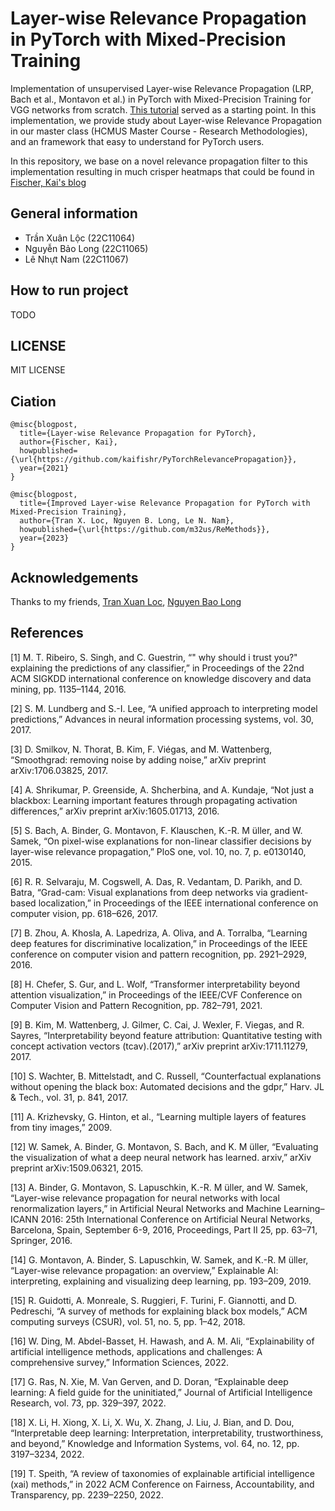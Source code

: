 # Layer-wise Relevance Propagation in PyTorch with Mixed-Precision Training

Implementation of unsupervised Layer-wise Relevance Propagation (LRP, Bach et al., Montavon et al.) in PyTorch with Mixed-Precision Training for VGG networks from scratch. [This tutorial](https://git.tu-berlin.de/gmontavon/lrp-tutorial) served as a starting point. In this implementation, we provide study about Layer-wise Relevance Propagation in our master class (HCMUS Master Course - Research Methodologies), and an framework that easy to understand for PyTorch users.

In this repository, we base on a novel relevance propagation filter to this implementation resulting in much crisper heatmaps that could be found in [Fischer, Kai's blog](https://kaifishr.github.io/)

## General information

- Trần Xuân Lộc (22C11064)
- Nguyễn Bảo Long (22C11065)
- Lê Nhựt Nam (22C11067)

## How to run project

TODO

## LICENSE

MIT LICENSE

## Ciation

```
@misc{blogpost,
  title={Layer-wise Relevance Propagation for PyTorch},
  author={Fischer, Kai},
  howpublished={\url{https://github.com/kaifishr/PyTorchRelevancePropagation}},
  year={2021}
}
```

```
@misc{blogpost,
  title={Improved Layer-wise Relevance Propagation for PyTorch with Mixed-Precision Training},
  author={Tran X. Loc, Nguyen B. Long, Le N. Nam},
  howpublished={\url{https://github.com/m32us/ReMethods}},
  year={2023}
}
```

## Acknowledgements

Thanks to my friends, [Tran Xuan Loc](https://github.com/stark4079), [Nguyen Bao Long](https://github.com/baolongnguyenmac)

## References

[1] M. T. Ribeiro, S. Singh, and C. Guestrin, “" why should i trust you?" explaining the predictions of any classifier,” in Proceedings of the 22nd ACM SIGKDD international conference on knowledge discovery and data mining, pp. 1135–1144, 2016.

[2] S. M. Lundberg and S.-I. Lee, “A unified approach to interpreting model predictions,” Advances in neural information processing systems, vol. 30, 2017.

[3] D. Smilkov, N. Thorat, B. Kim, F. Viégas, and M. Wattenberg, “Smoothgrad: removing noise by adding noise,” arXiv preprint arXiv:1706.03825, 2017.

[4] A. Shrikumar, P. Greenside, A. Shcherbina, and A. Kundaje, “Not just a blackbox: Learning important features through propagating activation differences,” arXiv preprint arXiv:1605.01713, 2016.

[5] S. Bach, A. Binder, G. Montavon, F. Klauschen, K.-R. M ̈uller, and W. Samek, “On pixel-wise explanations for non-linear classifier decisions by layer-wise relevance propagation,” PloS one, vol. 10, no. 7, p. e0130140, 2015.

[6] R. R. Selvaraju, M. Cogswell, A. Das, R. Vedantam, D. Parikh, and D. Batra, “Grad-cam: Visual explanations from deep networks via gradient-based localization,” in Proceedings of the IEEE international conference on computer vision, pp. 618–626, 2017.

[7] B. Zhou, A. Khosla, A. Lapedriza, A. Oliva, and A. Torralba, “Learning deep features for discriminative localization,” in Proceedings of the IEEE conference on computer vision and pattern recognition, pp. 2921–2929, 2016.

[8] H. Chefer, S. Gur, and L. Wolf, “Transformer interpretability beyond attention visualization,” in Proceedings of the IEEE/CVF Conference on Computer Vision and Pattern Recognition, pp. 782–791, 2021.

[9] B. Kim, M. Wattenberg, J. Gilmer, C. Cai, J. Wexler, F. Viegas, and R. Sayres, “Interpretability beyond feature attribution: Quantitative testing with concept activation vectors (tcav).(2017),” arXiv preprint arXiv:1711.11279, 2017.

[10] S. Wachter, B. Mittelstadt, and C. Russell, “Counterfactual explanations without opening the black box: Automated decisions and the gdpr,” Harv. JL & Tech., vol. 31, p. 841, 2017.

[11] A. Krizhevsky, G. Hinton, et al., “Learning multiple layers of features from tiny images,” 2009.

[12] W. Samek, A. Binder, G. Montavon, S. Bach, and K. M ̈uller, “Evaluating the visualization of what a deep neural network has learned. arxiv,” arXiv preprint arXiv:1509.06321, 2015.

[13] A. Binder, G. Montavon, S. Lapuschkin, K.-R. M ̈uller, and W. Samek, “Layer-wise relevance propagation for neural networks with local renormalization layers,” in Artificial Neural Networks and Machine Learning–ICANN 2016: 25th International Conference on Artificial Neural Networks, Barcelona, Spain, September 6-9, 2016, Proceedings, Part II 25, pp. 63–71, Springer, 2016.

[14] G. Montavon, A. Binder, S. Lapuschkin, W. Samek, and K.-R. M ̈uller, “Layer-wise relevance propagation: an overview,” Explainable AI: interpreting, explaining and visualizing deep learning, pp. 193–209, 2019.

[15] R. Guidotti, A. Monreale, S. Ruggieri, F. Turini, F. Giannotti, and D. Pedreschi, “A survey of methods for explaining black box models,” ACM computing surveys (CSUR), vol. 51, no. 5, pp. 1–42, 2018.

[16] W. Ding, M. Abdel-Basset, H. Hawash, and A. M. Ali, “Explainability of artificial intelligence methods, applications and challenges: A comprehensive survey,” Information Sciences, 2022.

[17] G. Ras, N. Xie, M. Van Gerven, and D. Doran, “Explainable deep learning: A field guide for the uninitiated,” Journal of Artificial Intelligence Research, vol. 73, pp. 329–397, 2022.

[18] X. Li, H. Xiong, X. Li, X. Wu, X. Zhang, J. Liu, J. Bian, and D. Dou, “Interpretable deep learning: Interpretation, interpretability, trustworthiness, and beyond,” Knowledge and Information Systems, vol. 64, no. 12, pp. 3197–3234,
2022.

[19] T. Speith, “A review of taxonomies of explainable artificial intelligence (xai) methods,” in 2022 ACM Conference on Fairness, Accountability, and Transparency, pp. 2239–2250, 2022.
